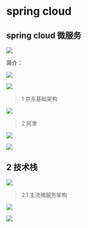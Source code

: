 # spring cloud 


## spring cloud 微服务 

![](assets/000/01/02/02/01/01-1605344568764.png)

简介：


![](assets/000/01/02/02/01/01-1605344749670.png)


![](assets/000/01/02/02/01/01-1605344764721.png)


> 1 京东基础架构

![](assets/000/01/02/02/01/01-1605344910114.png)


> 2 阿里

![](assets/000/01/02/02/01/01-1605345075556.png)



![](assets/000/01/02/02/01/01-1605345149969.png)

## 2  技术栈


![](assets/000/01/02/02/01/01-1605345161967.png)


> 2.1 主流微服务架构

![](assets/000/01/02/02/01/01-1605345225108.png)


![](assets/000/01/02/02/01/01-1605345244831.png)